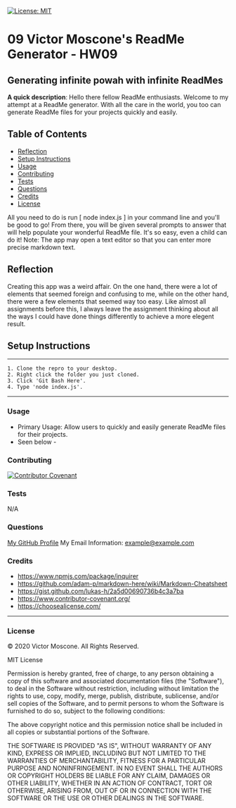 
[![License: MIT](https://img.shields.io/badge/License-MIT-yellow.svg)](https://opensource.org/licenses/MIT)

# 09 Victor Moscone's ReadMe Generator - HW09

## Generating infinite powah with infinite ReadMes

**A quick description**: Hello there fellow ReadMe enthusiasts. Welcome to my attempt at a ReadMe generator. With all the care in the world, you too can generate ReadMe files for your projects quickly and easily.

## Table of Contents

* [Reflection](#Reflection)
* [Setup Instructions](#Setup-Instructions)
* [Usage](#Usage)
* [Contributing](#Contributing)
* [Tests](#Tests)
* [Questions](#Questions)
* [Credits](#Credits)
* [License](#License)

All you need to do is run [ node index.js ] in your command line and you'll be good to go! From there, you will be given several prompts to answer that will help populate your wonderful ReadMe file. It's so easy, even a child can do it! Note: The app may open a text editor so that you can enter more precise markdown text.

## Reflection

Creating this app was a weird affair. On the one hand, there were a lot of elements that seemed foreign and confusing to me, while on the other hand, there were a few elements that seemed way too easy. Like almost all assignments before this, I always leave the assignment thinking about all the ways I could have done things differently to achieve a more elegent result.

## Setup Instructions

---

```
1. Clone the repro to your desktop.
2. Right click the folder you just cloned.
3. Click 'Git Bash Here'.
4. Type 'node index.js'.
```

---

### **Usage**

* Primary Usage: Allow users to quickly and easily generate ReadMe files for their projects.
* Seen below -



### **Contributing**

[![Contributor Covenant](https://img.shields.io/badge/Contributor%20Covenant-v2.0%20adopted-ff69b4.svg)](code_of_conduct.md)

### **Tests**

N/A

### **Questions**

[My GitHub Profile](https://github.com/VictorMoscone)
My Email Information: example@example.com

### **Credits** 

* https://www.npmjs.com/package/inquirer
* https://github.com/adam-p/markdown-here/wiki/Markdown-Cheatsheet
* https://gist.github.com/lukas-h/2a5d00690736b4c3a7ba
* https://www.contributor-covenant.org/
* https://choosealicense.com/

- - -
### **License**
© 2020 Victor Moscone. All Rights Reserved.


MIT License

Permission is hereby granted, free of charge, to any person obtaining a copy
of this software and associated documentation files (the "Software"), to deal
in the Software without restriction, including without limitation the rights
to use, copy, modify, merge, publish, distribute, sublicense, and/or sell
copies of the Software, and to permit persons to whom the Software is
furnished to do so, subject to the following conditions:

The above copyright notice and this permission notice shall be included in all
copies or substantial portions of the Software.

THE SOFTWARE IS PROVIDED "AS IS", WITHOUT WARRANTY OF ANY KIND, EXPRESS OR
IMPLIED, INCLUDING BUT NOT LIMITED TO THE WARRANTIES OF MERCHANTABILITY,
FITNESS FOR A PARTICULAR PURPOSE AND NONINFRINGEMENT. IN NO EVENT SHALL THE
AUTHORS OR COPYRIGHT HOLDERS BE LIABLE FOR ANY CLAIM, DAMAGES OR OTHER
LIABILITY, WHETHER IN AN ACTION OF CONTRACT, TORT OR OTHERWISE, ARISING FROM,
OUT OF OR IN CONNECTION WITH THE SOFTWARE OR THE USE OR OTHER DEALINGS IN THE
SOFTWARE.

